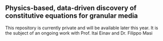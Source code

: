 ## Physics-based, data-driven discovery of constitutive equations for granular media

This repository is currently private and will be available later this year. It is the subject of an ongoing work with Prof. Itai Einav and Dr. Filippo Masi
